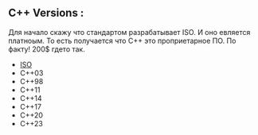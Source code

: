 ## C++ Versions :
Для начало скажу что стандартом разрабатывает ISO. И оно евляется платноым. То есть получается что C++ это проприетарное ПО. По факту! 200$ гдето так.

* [ISO](ISO.md)
* C++03
* C++98
* C++11
* C++14
* C++17
* C++20
* C++23
